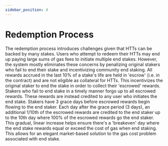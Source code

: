 ```yaml
---
sidebar_position: 4
---
```


# Redemption Process
The redemption process introduces challenges given that HTTs can be backed by many stakes. Users who attempt to redeem their HTTs may end up paying large sums of gas fees to initiate multiple end stakes. However, the system mostly eliminates these concerns by penalizing original stakers who fail to end their stake and incentivizing community end staking. All rewards accrued in the last 10% of a stake's life are held in 'escrow' (i.e. in the contract) and are not eligible as collateral for HTTs. This incentivizes the original staker to end the stake in order to collect their 'escrowed' rewards. Stakers who fail to end stake in a timely manner forgo up to all escrowed rewards. These rewards are instead credited to any user who initiates the end stake. Stakers have 3 grace days before escrowed rewards begin flowing to the end staker. Each day after the grace period (3 days), an additional 1/10th of the escrowed rewards are credited to the end staker up to the 10th day where 100% of the escrowed rewards go the end staker. This gradual, linear increase helps ensure there's a 'breakeven' day where the end stake rewards equal or exceed the cost of gas when end staking. This allows for an elegant market-based solution to the gas cost problem associated with end stake.
